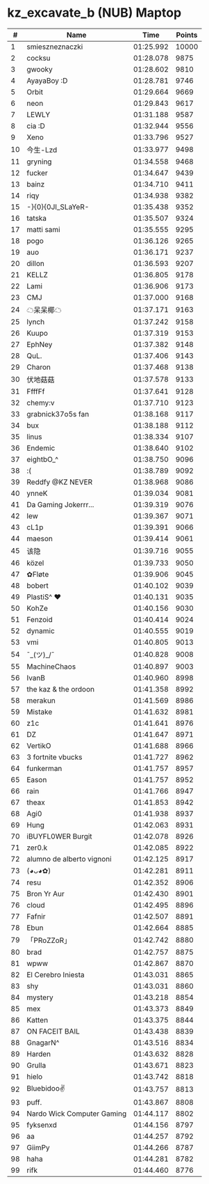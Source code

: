 # kz_excavate_b (NUB) Maptop

|  # | Name | Time | Points |
|-------------- | -------------- | -------------- | -------------- | 
| 1 | smieszneznaczki | 01:25.992 | 10000 | 
| 2 | cocksu | 01:28.078 | 9875 | 
| 3 | gwooky | 01:28.602 | 9810 | 
| 4 | AyayaBoy :D | 01:28.781 | 9746 | 
| 5 | Orbit | 01:29.664 | 9669 | 
| 6 | neon | 01:29.843 | 9617 | 
| 7 | LEWLY | 01:31.188 | 9587 | 
| 8 | cia :D | 01:32.944 | 9556 | 
| 9 | Xeno | 01:33.796 | 9527 | 
| 10 | 今生-Lzd | 01:33.977 | 9498 | 
| 11 | gryning | 01:34.558 | 9468 | 
| 12 | fucker | 01:34.647 | 9439 | 
| 13 | bainz | 01:34.710 | 9411 | 
| 14 | riqy | 01:34.938 | 9382 | 
| 15 | -}{0}{0JI_SLaYeR- | 01:35.438 | 9352 | 
| 16 | tatska | 01:35.507 | 9324 | 
| 17 | matti sami | 01:35.555 | 9295 | 
| 18 | pogo | 01:36.126 | 9265 | 
| 19 | auo | 01:36.171 | 9237 | 
| 20 | dillon | 01:36.593 | 9207 | 
| 21 | KELLZ | 01:36.805 | 9178 | 
| 22 | Lami | 01:36.906 | 9173 | 
| 23 | CMJ | 01:37.000 | 9168 | 
| 24 | ☁呆呆椰☁ | 01:37.171 | 9163 | 
| 25 | lynch | 01:37.242 | 9158 | 
| 26 | Kuupo | 01:37.319 | 9153 | 
| 27 | EphNey | 01:37.382 | 9148 | 
| 28 | QuL. | 01:37.406 | 9143 | 
| 29 | Charon | 01:37.468 | 9138 | 
| 30 | 伏地菇菇 | 01:37.578 | 9133 | 
| 31 | FfffFf | 01:37.641 | 9128 | 
| 32 | chemy:v | 01:37.710 | 9123 | 
| 33 | grabnick37o5s fan | 01:38.168 | 9117 | 
| 34 | bux | 01:38.188 | 9112 | 
| 35 | linus | 01:38.334 | 9107 | 
| 36 | Endemic | 01:38.640 | 9102 | 
| 37 | eightbO_^ | 01:38.750 | 9096 | 
| 38 | :( | 01:38.789 | 9092 | 
| 39 | Reddfy @KZ NEVER | 01:38.968 | 9086 | 
| 40 | ynneK | 01:39.034 | 9081 | 
| 41 | Da Gaming Jokerrr... | 01:39.319 | 9076 | 
| 42 | lew | 01:39.367 | 9071 | 
| 43 | cL1p | 01:39.391 | 9066 | 
| 44 | maeson | 01:39.414 | 9061 | 
| 45 | 该隐 | 01:39.716 | 9055 | 
| 46 | közel | 01:39.733 | 9050 | 
| 47 | ✿Fløte | 01:39.906 | 9045 | 
| 48 | bobert | 01:40.102 | 9039 | 
| 49 | PlastiS^ ♥ | 01:40.131 | 9035 | 
| 50 | KohZe | 01:40.156 | 9030 | 
| 51 | Fenzoid | 01:40.414 | 9024 | 
| 52 | dynamic | 01:40.555 | 9019 | 
| 53 | vmi | 01:40.805 | 9013 | 
| 54 | ¯\_(ツ)_/¯ | 01:40.828 | 9008 | 
| 55 | MachineChaos | 01:40.897 | 9003 | 
| 56 | IvanB | 01:40.960 | 8998 | 
| 57 | the kaz & the ordoon | 01:41.358 | 8992 | 
| 58 | merakun | 01:41.569 | 8986 | 
| 59 | Mistake | 01:41.632 | 8981 | 
| 60 | z1c | 01:41.641 | 8976 | 
| 61 | DZ | 01:41.647 | 8971 | 
| 62 | VertikO | 01:41.688 | 8966 | 
| 63 | 3 fortnite vbucks | 01:41.727 | 8962 | 
| 64 | funkerman | 01:41.757 | 8957 | 
| 65 | Eason | 01:41.757 | 8952 | 
| 66 | rain | 01:41.766 | 8947 | 
| 67 | theax | 01:41.853 | 8942 | 
| 68 | Agi0 | 01:41.938 | 8937 | 
| 69 | Hung | 01:42.063 | 8931 | 
| 70 | iBUYFL0WER Burgit | 01:42.078 | 8926 | 
| 71 | zer0.k | 01:42.085 | 8922 | 
| 72 | alumno de alberto vignoni | 01:42.125 | 8917 | 
| 73 | (◕ᴗ◕✿) | 01:42.281 | 8911 | 
| 74 | resu | 01:42.352 | 8906 | 
| 75 | Bron Yr Aur | 01:42.430 | 8901 | 
| 76 | cloud | 01:42.495 | 8896 | 
| 77 | Fafnir | 01:42.507 | 8891 | 
| 78 | Ebun | 01:42.664 | 8885 | 
| 79 | 「PRoZZoR」 | 01:42.742 | 8880 | 
| 80 | brad | 01:42.757 | 8875 | 
| 81 | wpww | 01:42.867 | 8870 | 
| 82 | El Cerebro Iniesta | 01:43.031 | 8865 | 
| 83 | shy | 01:43.031 | 8860 | 
| 84 | mystery | 01:43.218 | 8854 | 
| 85 | mex | 01:43.373 | 8849 | 
| 86 | Katten | 01:43.375 | 8844 | 
| 87 | ON FACEIT BAIL | 01:43.438 | 8839 | 
| 88 | GnagarN^ | 01:43.516 | 8834 | 
| 89 | Harden | 01:43.632 | 8828 | 
| 90 | Grulla | 01:43.671 | 8823 | 
| 91 | hielo | 01:43.742 | 8818 | 
| 92 | Bluebidoo✌ | 01:43.757 | 8813 | 
| 93 | puff. | 01:43.867 | 8808 | 
| 94 | Nardo Wick Computer Gaming | 01:44.117 | 8802 | 
| 95 | fyksenxd | 01:44.156 | 8797 | 
| 96 | aa | 01:44.257 | 8792 | 
| 97 | GiimPy | 01:44.266 | 8787 | 
| 98 | haha | 01:44.281 | 8782 | 
| 99 | rifk | 01:44.460 | 8776 | 

